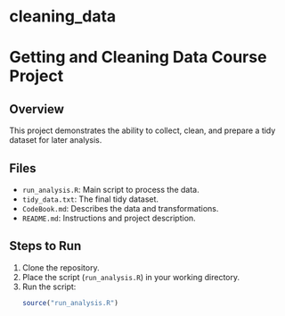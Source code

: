 # cleaning_data
# Getting and Cleaning Data Course Project

## Overview
This project demonstrates the ability to collect, clean, and prepare a tidy dataset for later analysis.

## Files
- `run_analysis.R`: Main script to process the data.
- `tidy_data.txt`: The final tidy dataset.
- `CodeBook.md`: Describes the data and transformations.
- `README.md`: Instructions and project description.

## Steps to Run
1. Clone the repository.
2. Place the script (`run_analysis.R`) in your working directory.
3. Run the script:
   ```R
   source("run_analysis.R")
